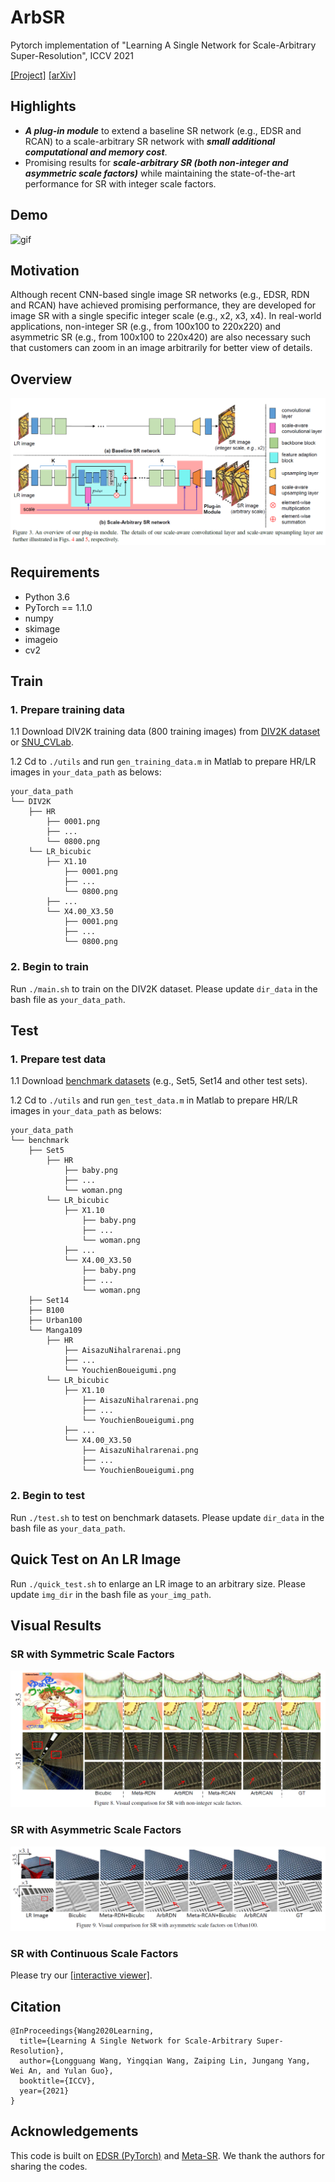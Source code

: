 # ArbSR
Pytorch implementation of "Learning A Single Network for Scale-Arbitrary Super-Resolution", ICCV 2021


[[Project]](https://longguangwang.github.io/Project/ArbSR/) [[arXiv]](https://arxiv.org/abs/2004.03791)

## Highlights
- ***A plug-in module*** to extend a baseline SR network (e.g., EDSR and RCAN) to a scale-arbitrary SR network with ***small additional computational and memory cost***. 
- Promising results for ***scale-arbitrary SR (both non-integer and asymmetric scale factors)*** while maintaining the state-of-the-art performance for SR with integer scale factors.

## Demo

![gif](./Figs/1.gif)

## Motivation
Although recent CNN-based single image SR networks (e.g., EDSR, RDN and RCAN) have achieved promising performance, they are developed for image SR with a single specific integer scale (e.g., x2, x3, x4). In real-world applications, non-integer SR (e.g., from 100x100 to 220x220) and asymmetric SR (e.g., from 100x100 to 220x420) are also necessary such that customers can zoom in an image arbitrarily for better view of details.

## Overview
![overview](./Figs/overview.png)

## Requirements
- Python 3.6
- PyTorch == 1.1.0
- numpy
- skimage
- imageio
- cv2

## Train
### 1. Prepare training data 

1.1 Download DIV2K training data (800 training images) from [DIV2K dataset](https://data.vision.ee.ethz.ch/cvl/DIV2K/) or [SNU_CVLab](https://cv.snu.ac.kr/research/EDSR/DIV2K.tar).

1.2 Cd to `./utils` and run `gen_training_data.m` in Matlab to prepare HR/LR images in `your_data_path` as belows:
```
your_data_path
└── DIV2K
	├── HR
		├── 0001.png
		├── ...
		└── 0800.png
	└── LR_bicubic
		├── X1.10
			├── 0001.png
			├── ...
			└── 0800.png
		├── ...
		└── X4.00_X3.50
			├── 0001.png
			├── ...
			└── 0800.png
```

### 2. Begin to train
Run `./main.sh` to train on the DIV2K dataset. Please update `dir_data` in the bash file as `your_data_path`.


## Test
### 1. Prepare test data 

1.1 Download [benchmark datasets](https://github.com/xinntao/BasicSR/blob/a19aac61b277f64be050cef7fe578a121d944a0e/docs/Datasets.md) (e.g., Set5, Set14 and other test sets).

1.2 Cd to `./utils` and run `gen_test_data.m` in Matlab to prepare HR/LR images in `your_data_path` as belows:
```
your_data_path
└── benchmark
	├── Set5
		├── HR
			├── baby.png
			├── ...
			└── woman.png
		└── LR_bicubic
			├── X1.10
				├── baby.png
				├── ...
				└── woman.png
			├── ...
			└── X4.00_X3.50
				├── baby.png
				├── ...
				└── woman.png
	├── Set14
	├── B100
	├── Urban100
	└── Manga109
		├── HR
			├── AisazuNihalrarenai.png
			├── ...
			└── YouchienBoueigumi.png
		└── LR_bicubic
			├── X1.10
				├── AisazuNihalrarenai.png
				├── ...
				└── YouchienBoueigumi.png
			├── ...
			└── X4.00_X3.50
				├── AisazuNihalrarenai.png
				├── ...
				└── YouchienBoueigumi.png
```

### 2. Begin to test
Run `./test.sh` to test on benchmark datasets. Please update `dir_data` in the bash file as `your_data_path`.


## Quick Test on An LR Image
Run `./quick_test.sh` to enlarge an LR image to an arbitrary size. Please update `img_dir` in the bash file as `your_img_path`.

## Visual Results
### SR with Symmetric Scale Factors

![non-integer](./Figs/non-integer.png)

### SR with Asymmetric Scale Factors

![asymmetric](./Figs/asymmetric.png)

### SR with Continuous Scale Factors

Please try our [[interactive viewer]](https://longguangwang.github.io/Project/ArbSR/).

## Citation
```
@InProceedings{Wang2020Learning,
  title={Learning A Single Network for Scale-Arbitrary Super-Resolution},
  author={Longguang Wang, Yingqian Wang, Zaiping Lin, Jungang Yang, Wei An, and Yulan Guo},
  booktitle={ICCV},
  year={2021}
}
```

## Acknowledgements
This code is built on [EDSR (PyTorch)](https://github.com/thstkdgus35/EDSR-PyTorch) and [Meta-SR](https://github.com/XuecaiHu/Meta-SR-Pytorch). We thank the authors for sharing the codes.